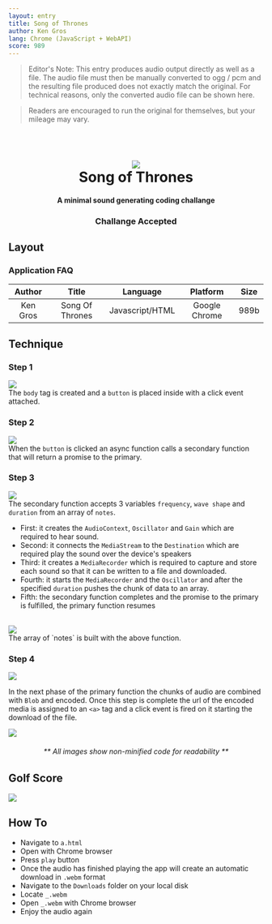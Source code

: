 ```yaml
---
layout: entry
title: Song of Thrones
author: Ken Gros
lang: Chrome (JavaScript + WebAPI)
score: 989
---
```


> Editor's Note: This entry produces audio output directly as well as a file. The audio file must 
> then be manually converted to ogg / pcm and the resulting file produced does not exactly match
> the original. For technical reasons, only the converted audio file can be shown here.

> Readers are encouraged to run the original for themselves, but your mileage may vary.

<h1 align="center">
  <br>
  <img src="./img/codeChallangeLogo.png"></a>
  <br>
  Song of Thrones
  <br>
</h1>

<h4 align="center">A minimal sound generating coding challange</h4>
<h3 align="center">Challange Accepted</h3>

## Layout

### Application FAQ 
|Author         |Title          |Language       |Platform       |Size           |
| :-----------: | :-----------: | :-----------: | :-----------: | :-----------: |
|Ken Gros       |Song Of Thrones|Javascript/HTML|Google Chrome  |989b           |

## Technique

### Step 1

<img src="./img/SC1.png"></a>
<br>
The `body` tag is created and a `button` is placed inside with a click event attached.
<br>
### Step 2

<img src="./img/SC2.png"></a>
<br>
When the `button` is clicked an async function calls a secondary function that will return a promise to the primary.

### Step 3

<img src="./img/SC3.png"></a>
<br>
The secondary function accepts 3 variables `frequency`, `wave shape` and `duration` from an array of `notes`.
- First: it creates the `AudioContext`, `Oscillator` and `Gain` which are required to hear sound.
- Second: it connects the `MediaStream` to the `Destination` which are required play the sound over the device's speakers
- Third: it creates a `MediaRecorder` which is required to capture and store each sound so that it can be written to a file and downloaded.
- Fourth: it starts the `MediaRecorder` and the `Oscillator` and after the specified `duration` pushes the chunk of data to an array. 
- Fifth: the secondary function completes and the promise to the primary is fulfilled, the primary function resumes
<br>
<img src="./img/SC4.png"></a>
<br>
The array of `notes` is built with the above function.

### Step 4

<img src="./img/SC2.png"></a>

In the next phase of the primary function the chunks of audio are combined with `Blob` and encoded. Once this step is complete the url of the encoded media is assigned to an `<a>` tag and a click event is fired on it starting the download of the file.

<img src="./img/DownloadedFile.png"></a>

<h6 align="center">** All images show non-minified code for readability **</h6>

## Golf Score

  <img src="./img/GolfScore.png"></a>

## How To

* Navigate to `a.html`
* Open with Chrome browser
* Press `play` button
* Once the audio has finished playing the app will create an automatic download in `.webm` format
* Navigate to the `Downloads` folder on your local disk
* Locate `_.webm`
* Open `_.webm` with Chrome browser
* Enjoy the audio again
